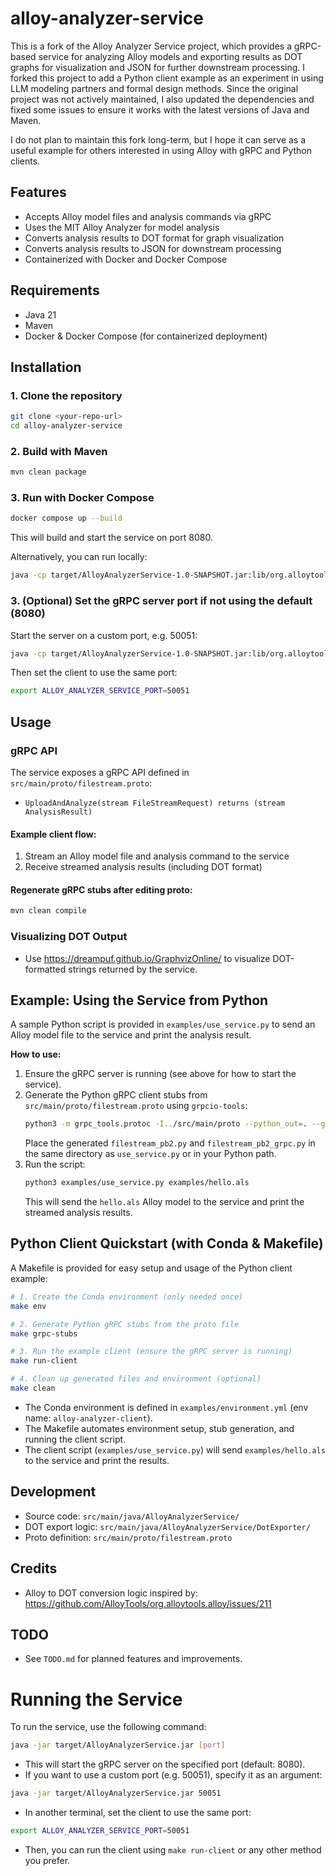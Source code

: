 # alloy-analyzer-service

This is a fork of the Alloy Analyzer Service project, which provides a gRPC-based service for analyzing Alloy models and exporting results as DOT graphs for visualization and JSON for further downstream processing. I forked this project to add a Python client example as an experiment in using LLM modeling partners and formal design methods. Since the original project was not actively maintained, I also updated the dependencies and fixed some issues to ensure it works with the latest versions of Java and Maven.

I do not plan to maintain this fork long-term, but I hope it can serve as a useful example for others interested in using Alloy with gRPC and Python clients.

## Features
- Accepts Alloy model files and analysis commands via gRPC
- Uses the MIT Alloy Analyzer for model analysis
- Converts analysis results to DOT format for graph visualization
- Converts analysis results to JSON for downstream processing
- Containerized with Docker and Docker Compose

## Requirements
- Java 21
- Maven
- Docker & Docker Compose (for containerized deployment)

## Installation

### 1. Clone the repository
```bash
git clone <your-repo-url>
cd alloy-analyzer-service
```

### 2. Build with Maven
```bash
mvn clean package
```

### 3. Run with Docker Compose
```bash
docker compose up --build
```
This will build and start the service on port 8080.

Alternatively, you can run locally:
```bash
java -cp target/AlloyAnalyzerService-1.0-SNAPSHOT.jar:lib/org.alloytools.alloy.dist.jar Main
```

### 3. (Optional) Set the gRPC server port if not using the default (8080)
   Start the server on a custom port, e.g. 50051:
```bash
java -cp target/AlloyAnalyzerService-1.0-SNAPSHOT.jar:lib/org.alloytools.alloy.dist.jar Main 50051
```

Then set the client to use the same port:
```bash
export ALLOY_ANALYZER_SERVICE_PORT=50051
```

## Usage

### gRPC API
The service exposes a gRPC API defined in `src/main/proto/filestream.proto`:
- `UploadAndAnalyze(stream FileStreamRequest) returns (stream AnalysisResult)`

#### Example client flow:
1. Stream an Alloy model file and analysis command to the service
2. Receive streamed analysis results (including DOT format)

#### Regenerate gRPC stubs after editing proto:
```bash
mvn clean compile
```

### Visualizing DOT Output
- Use https://dreampuf.github.io/GraphvizOnline/ to visualize DOT-formatted strings returned by the service.

## Example: Using the Service from Python

A sample Python script is provided in `examples/use_service.py` to send an Alloy model file to the service and print the analysis result.

**How to use:**
1. Ensure the gRPC server is running (see above for how to start the service).
2. Generate the Python gRPC client stubs from `src/main/proto/filestream.proto` using `grpcio-tools`:
   ```bash
   python3 -m grpc_tools.protoc -I../src/main/proto --python_out=. --grpc_python_out=. ../src/main/proto/filestream.proto
   ```
   Place the generated `filestream_pb2.py` and `filestream_pb2_grpc.py` in the same directory as `use_service.py` or in your Python path.
3. Run the script:
   ```bash
   python3 examples/use_service.py examples/hello.als
   ```
   This will send the `hello.als` Alloy model to the service and print the streamed analysis results.

## Python Client Quickstart (with Conda & Makefile)

A Makefile is provided for easy setup and usage of the Python client example:

```bash
# 1. Create the Conda environment (only needed once)
make env

# 2. Generate Python gRPC stubs from the proto file
make grpc-stubs

# 3. Run the example client (ensure the gRPC server is running)
make run-client

# 4. Clean up generated files and environment (optional)
make clean
```

- The Conda environment is defined in `examples/environment.yml` (env name: `alloy-analyzer-client`).
- The Makefile automates environment setup, stub generation, and running the client script.
- The client script (`examples/use_service.py`) will send `examples/hello.als` to the service and print the results.

## Development
- Source code: `src/main/java/AlloyAnalyzerService/`
- DOT export logic: `src/main/java/AlloyAnalyzerService/DotExporter/`
- Proto definition: `src/main/proto/filestream.proto`

## Credits
- Alloy to DOT conversion logic inspired by: https://github.com/AlloyTools/org.alloytools.alloy/issues/211

## TODO
- See `TODO.md` for planned features and improvements.

# Running the Service

To run the service, use the following command:

```bash
java -jar target/AlloyAnalyzerService.jar [port]
```

- This will start the gRPC server on the specified port (default: 8080).
- If you want to use a custom port (e.g. 50051), specify it as an argument:

```bash
java -jar target/AlloyAnalyzerService.jar 50051
```

- In another terminal, set the client to use the same port:

```bash
export ALLOY_ANALYZER_SERVICE_PORT=50051
```

- Then, you can run the client using `make run-client` or any other method you prefer.
